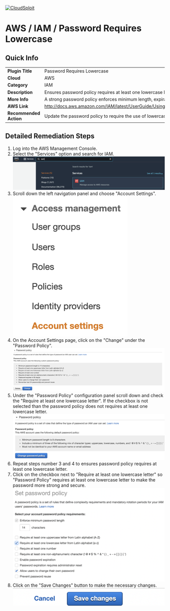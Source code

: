 [![CloudSploit](https://cloudsploit.com/img/logo-new-big-text-100.png "CloudSploit")](https://cloudsploit.com)

# AWS / IAM / Password Requires Lowercase

## Quick Info

| | |
|-|-|
| **Plugin Title** | Password Requires Lowercase |
| **Cloud** | AWS |
| **Category** | IAM |
| **Description** | Ensures password policy requires at least one lowercase letter |
| **More Info** | A strong password policy enforces minimum length, expirations, reuse, and symbol usage |
| **AWS Link** | http://docs.aws.amazon.com/IAM/latest/UserGuide/Using_ManagingPasswordPolicies.html |
| **Recommended Action** | Update the password policy to require the use of lowercase letters |

## Detailed Remediation Steps
1. Log into the AWS Management Console.
2. Select the "Services" option and search for IAM. </br><img src="/resources/aws/iam/password-requires-lowercase/step2.png"/>
3. Scroll down the left navigation panel and choose "Account Settings". </br><img src="/resources/aws/iam/password-requires-lowercase/step3.png"/>
4. On the Account Settings page, click on the "Change" under the "Password Policy".</br> <img src="/resources/aws/iam/password-requires-lowercase/step4a.png"/>
5. Under the "Password Policy" configuration panel scroll down and check the "Require at least one lowercase letter". If the checkbox is not selected than the password policy does not requires at least one lowercase letter.</br><img src="/resources/aws/iam/password-requires-lowercase/step4.png"/>
6. Repeat steps number 3 and 4 to ensures password policy requires at least one lowercase letter.</br>
7. Click on the checkbox next to "Require at least one lowercase letter" so "Password Policy" requires at least one lowercase letter to make the password more strong and secure. </br> <img src="/resources/aws/iam/password-requires-lowercase/step6.png"/>
8. Click on the "Save Changes" button to make the necessary changes.</br><img src="/resources/aws/iam/password-requires-lowercase/step7a.png"/>
